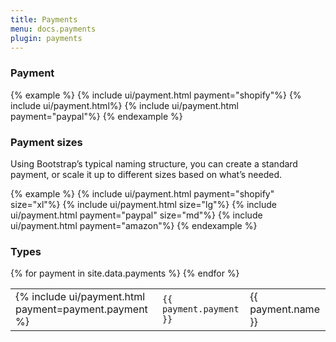 ```yaml
---
title: Payments
menu: docs.payments
plugin: payments
---
```


### Payment

{% example %}
{% include ui/payment.html payment="shopify"%}
{% include ui/payment.html%}
{% include ui/payment.html payment="paypal"%}
{% endexample %}

### Payment sizes

Using Bootstrap’s typical naming structure, you can create a standard payment, or scale it up to different sizes based on what’s needed.

{% example %}
{% include ui/payment.html payment="shopify" size="xl"%}
{% include ui/payment.html size="lg"%}
{% include ui/payment.html payment="paypal" size="md"%}
{% include ui/payment.html payment="amazon"%}
{% endexample %}

### Types

<table>
{% for payment in site.data.payments %}
    <tr>
    <td>{% include ui/payment.html payment=payment.payment %}</td>
    <td><code>{{ payment.payment }}</code></td>
    <td>{{ payment.name }}</td>
    </tr>
{% endfor %}
</table>